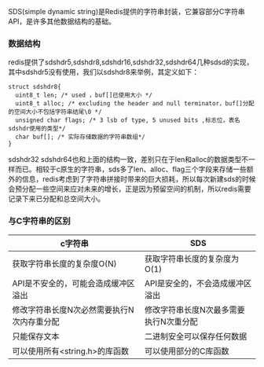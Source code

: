 SDS(simple dynamic string)是Redis提供的字符串封装，它兼容部分C字符串API，是许多其他数据结构的基础。

### 数据结构
redis提供了sdshdr5,sdshdr8,sdshdr16,sdshdr32,sdshdr64几种sdsd的实现，其中sdshdr5没有使用，我们以sdshdr8来举例，其定义如下：

```
struct sdshdr8{
  uint8_t len; /* used ，buf[]已使用大小 */
  uint8_t alloc; /* excluding the header and null terminator，buf[]分配的空间大小不包括字符串结尾\0 */
  unsigned char flags; /* 3 lsb of type, 5 unused bits ,标志位，表名sdshdr使用的类型*/
  char buf[]; /* 实际存储数据的字符串数组*/
}
```
sdshdr32 sdshdr64也和上面的结构一致，差别只在于len和alloc的数据类型不一样而已。相较于c原生的字符串，sds多了len、alloc、flag三个字段来存储一些额外的信息，redis考虑到了字符串拼接时带来的巨大损耗，所以每次新建sds的时候会预分配一些空间来应对未来的增长，正是因为预留空间的机制，所以redis需要记录下来已分配和总空间大小。

### 与C字符串的区别
| c字符串 | SDS |
| ------ | ------ |
| 获取字符串长度的复杂度O(N) | 获取字符串长度的复杂度为O(1) | 
| API是不安全的，可能会造成缓冲区溢出 |API是安全的，不会造成缓冲区溢出|
|修改字符串长度N次必然需要执行N次内存重分配|修改字符串长度N次最多需要执行N次重分配|
|只能保存文本|二进制安全可以保存任何数据|
|可以使用所有<string.h>的库函数|可以使用部分的C库函数|
